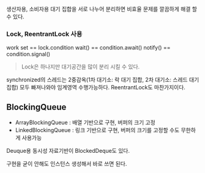 생산자용, 소비자용 대기 집합을 서로 나누어 분리하면 비효율 문제를 깔끔하게 해결 할 수 있다.
### Lock, ReentrantLock 사용

work set == lock.condition
wait() == condition.await()
notify() == condition.signal()

> Lock은 하나지만 대기공간을 많이 분리 시킬 수 있다.


synchronized의 스레드는 2중감옥(1차 대기소: 락 대기 집합, 2차 대기소: 스레드 대기 집합) 모두 빠져나와야 임계영역 수행가능하다. ReentrantLock도 마찬가지이다.

## BlockingQueue

- ArrayBlockingQueue : 배열 기반으로 구현, 버퍼의 크기 고정
- LinkedBlockingQueue : 링크 기반으로 구현, 버퍼의 크기를 고정할 수도 무한하게 사용가능
> 
Deuque용 동시성 자료기반이 BlockedDeque도 있다.

구현을 굳이 안해도 인스턴스 생성해서 바로 쓰면 된다.

